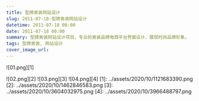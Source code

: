 ```yaml
---
title: 型牌男装网站设计
slug: 2011-07-18-型牌男装网站设计
datetime: 2011-07-18 00:00
date: 2011-07-18 00:00
summary: 型牌男装网站设计项目，专业的男装品牌电商平台界面设计，展现时尚品牌形象。
tags: 型牌男装, 网站设计
cover_image_url: 
---
```

![01.png][1]
<!--more-->
![02.png][2]
![03.png][3]
![04.png][4]
  [1]: ../assets/2020/10/1121683390.png
  [2]: ../assets/2020/10/1462846583.png
  [3]: ../assets/2020/10/3604032975.png
  [4]: ../assets/2020/10/3966488797.png